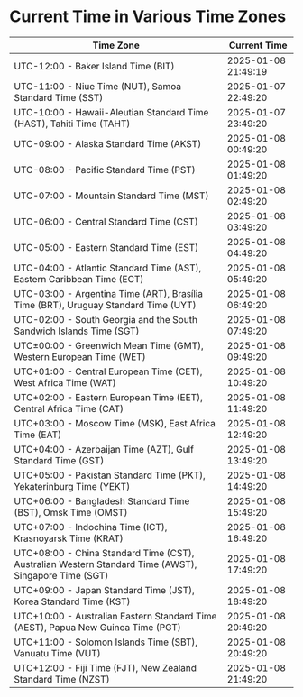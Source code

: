 # Current Time in Various Time Zones

| Time Zone | Current Time |
|-----------|--------------|
| UTC-12:00 - Baker Island Time (BIT) | 2025-01-08 21:49:19 |
| UTC-11:00 - Niue Time (NUT), Samoa Standard Time (SST) | 2025-01-07 22:49:20 |
| UTC-10:00 - Hawaii-Aleutian Standard Time (HAST), Tahiti Time (TAHT) | 2025-01-07 23:49:20 |
| UTC-09:00 - Alaska Standard Time (AKST) | 2025-01-08 00:49:20 |
| UTC-08:00 - Pacific Standard Time (PST) | 2025-01-08 01:49:20 |
| UTC-07:00 - Mountain Standard Time (MST) | 2025-01-08 02:49:20 |
| UTC-06:00 - Central Standard Time (CST) | 2025-01-08 03:49:20 |
| UTC-05:00 - Eastern Standard Time (EST) | 2025-01-08 04:49:20 |
| UTC-04:00 - Atlantic Standard Time (AST), Eastern Caribbean Time (ECT) | 2025-01-08 05:49:20 |
| UTC-03:00 - Argentina Time (ART), Brasília Time (BRT), Uruguay Standard Time (UYT) | 2025-01-08 06:49:20 |
| UTC-02:00 - South Georgia and the South Sandwich Islands Time (SGT) | 2025-01-08 07:49:20 |
| UTC±00:00 - Greenwich Mean Time (GMT), Western European Time (WET) | 2025-01-08 09:49:20 |
| UTC+01:00 - Central European Time (CET), West Africa Time (WAT) | 2025-01-08 10:49:20 |
| UTC+02:00 - Eastern European Time (EET), Central Africa Time (CAT) | 2025-01-08 11:49:20 |
| UTC+03:00 - Moscow Time (MSK), East Africa Time (EAT) | 2025-01-08 12:49:20 |
| UTC+04:00 - Azerbaijan Time (AZT), Gulf Standard Time (GST) | 2025-01-08 13:49:20 |
| UTC+05:00 - Pakistan Standard Time (PKT), Yekaterinburg Time (YEKT) | 2025-01-08 14:49:20 |
| UTC+06:00 - Bangladesh Standard Time (BST), Omsk Time (OMST) | 2025-01-08 15:49:20 |
| UTC+07:00 - Indochina Time (ICT), Krasnoyarsk Time (KRAT) | 2025-01-08 16:49:20 |
| UTC+08:00 - China Standard Time (CST), Australian Western Standard Time (AWST), Singapore Time (SGT) | 2025-01-08 17:49:20 |
| UTC+09:00 - Japan Standard Time (JST), Korea Standard Time (KST) | 2025-01-08 18:49:20 |
| UTC+10:00 - Australian Eastern Standard Time (AEST), Papua New Guinea Time (PGT) | 2025-01-08 20:49:20 |
| UTC+11:00 - Solomon Islands Time (SBT), Vanuatu Time (VUT) | 2025-01-08 20:49:20 |
| UTC+12:00 - Fiji Time (FJT), New Zealand Standard Time (NZST) | 2025-01-08 21:49:20 |
